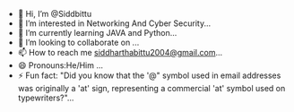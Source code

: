 - 👋 Hi, I’m @Siddbittu
- 👀 I’m interested in Networking And Cyber Security...
- 🌱 I’m currently learning JAVA and Python...
- 💞️ I’m looking to collaborate on ...
- 📫 How to reach me siddharthabittu2004@gmail.com...
- 😄 Pronouns:He/Him ...
- ⚡ Fun fact: "Did you know that the '@" symbol used in email addresses was originally a 'at' sign, representing a commercial 'at' symbol used on typewriters?"...

<!---
Siddbittu/Siddbittu is a ✨ special ✨ repository because its `README.md` (this file) appears on your GitHub profile.
You can click the Preview link to take a look at your changes.
--->
